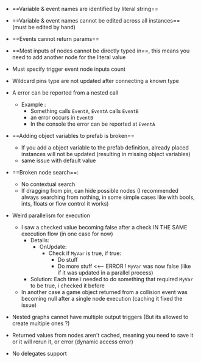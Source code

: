 
- ==Variable & event names are identified by literal string==

- ==Variable & event names cannot be edited across all instances== (must be edited by hand)

- ==Events cannot return params==

- ==Most inputs of nodes cannot be directly typed in==, this means you need to add another node for the literal value

- Must specify trigger event node inputs count

- Wildcard pins type are not updated after connecting a known type

- A error can be reported from a nested call
	- Example :
		- Something calls `EventA`, `EventA` calls `EventB`
		- an error occurs in `EventB`
		- In the console the error can be reported at `EventA`

- ==Adding object variables to prefab is broken==
	- If you add a object variable to the prefab definition, already placed instances will not be updated (resulting in missing object variables)
	- same issue with default value

- ==Broken node search==:
	- No contextual search
	- If dragging from pin, can hide possible nodes (I recommended always searching from nothing, in some simple cases like with bools, ints, floats or flow control it works)

- Weird parallelism for execution
	- I saw a checked value becoming false after a check IN THE SAME execution flow (in one case for now)
		- Details:
			- OnUpdate:
				- Check if `MyVar` is true, if true:
					- Do stuff
					- Do more stuff <<-- ERROR ! `MyVar` was now false (like if it was updated in a parallel process)
		- Solution: Each time i needed to do something that required `MyVar` to be true, i checked it before
	- In another case a game object returned from a collision event was becoming null after a single node execution (caching it fixed the issue)

- Nested graphs cannot have multiple output triggers (But its allowed to create multiple ones ?)

- Returned values from nodes aren't cached, meaning you need to save it or it will rerun it, or error (dynamic access error)

- No delegates support